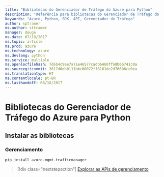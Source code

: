 ```yaml
---
title: "Bibliotecas do Gerenciador de Tráfego do Azure para Python"
description: "Referência para bibliotecas do Gerenciador de Tráfego do Azure para Python"
keywords: "Azure, Python, SDK, API, Gerenciador de Tráfego"
author: sptramer
ms.author: sttramer
manager: douge
ms.date: 07/10/2017
ms.topic: article
ms.prod: azure
ms.technology: azure
ms.devlang: python
ms.service: multiple
ms.openlocfilehash: 7d6b4c9ae7a71e46577cadbb480ff60b66741c0a
ms.sourcegitcommit: 3617d0db0111bbc00072ff8161de2d76606ce0ea
ms.translationtype: HT
ms.contentlocale: pt-BR
ms.lasthandoff: 08/18/2017
---
```

# <a name="azure-traffic-manager-libraries-for-python"></a>Bibliotecas do Gerenciador de Tráfego do Azure para Python

## <a name="install-the-libraries"></a>Instalar as bibliotecas


### <a name="management"></a>Gerenciamento

```bash
pip install azure-mgmt-trafficmanager
```
> [!div class="nextstepaction"]
> [Explorar as APIs de gerenciamento](/python/api/overview/azure/trafficmanager/managementlibrary)